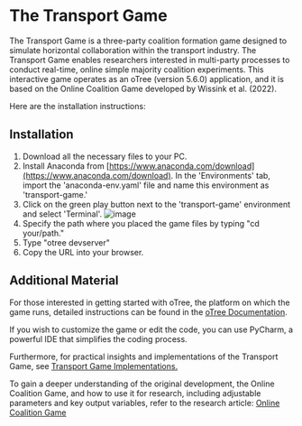 # The Transport Game

The Transport Game is a three-party coalition formation game designed to simulate horizontal collaboration within the transport industry. The Transport Game enables researchers interested in multi-party processes to conduct real-time, online simple majority coalition experiments. This interactive game operates as an oTree (version 5.6.0) application, and it is based on the Online Coalition Game developed by Wissink et al. (2022). 

Here are the installation instructions:

## Installation
1. Download all the necessary files to your PC.
2. Install Anaconda from [https://www.anaconda.com/download](https://www.anaconda.com/download). In the 'Environments' tab, import the 'anaconda-env.yaml' file and name this environment as 'transport-game.'
3. Click on the green play button next to the 'transport-game' environment and select 'Terminal'.
  ![image](https://github.com/anabelac3/The-Transport-Game/assets/106140067/6e0e957e-a593-45e3-badd-a566684a7355)
4. Specify the path where you placed the game files by typing "cd your/path."
5. Type "otree devserver"
6. Copy the URL into your browser.

## Additional Material
For those interested in getting started with oTree, the platform on which the game runs, detailed instructions can be found in the [oTree Documentation](https://otree.readthedocs.io/en/latest/tutorial/intro.html).

If you wish to customize the game or edit the code, you can use PyCharm, a powerful IDE that simplifies the coding process.

Furthermore, for practical insights and implementations of the Transport Game, see [Transport Game Implementations.](https://psyarxiv.com/9etb8 )

To gain a deeper understanding of the original development, the Online Coalition Game, and how to use it for research, including adjustable parameters and key output variables, refer to the research article: [Online Coalition Game](https://link.springer.com/article/10.3758/s13428-021-01591-9)
